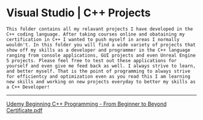 # Visual Studio | C++ Projects

```This folder contains all my relavant projects I have developed in the C++ coding language. After taking courses online and obataining my certification in C++ I wanted to push myself in areas I normally wouldn't. In this folder you will find a wide variety of projects that show off my skills as a developer and programmer in the C++ language ranging from console applications, GUI projects and even Unreal Engine 5 projects. Please feel free to test out these applications for yourself and even give me feed back as well. I always strive to learn, and better myself. That is the point of programming to always strive for efficientcy and optimization even as you read this I am learning new skills and working on new projects everyday to better my skills as a C++ Developer!```

-----------------------------------------------------------------------------------------------------------------

[Udemy Beginning C++ Programming - From Beginner to Beyond Certificate.pdf](https://github.com/user-attachments/files/21328233/Udemy.Beginning.C%2B%2B.Programming.-.From.Beginner.to.Beyond.Certificate.pdf)

